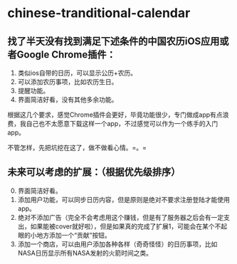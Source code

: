 # chinese-tranditional-calendar

## 找了半天没有找到满足下述条件的中国农历iOS应用或者Google Chrome插件：
1. 类似ios自带的日历，可以显示公历+农历。
2. 可以添加农历事项，比如农历生日。
3. 提醒功能。
4. 界面简洁好看，没有其他多余功能。

根据这几个要求，感觉Chrome插件会更好，毕竟功能很少，专门做成app有点浪费，我自己也不太愿意下载这样一个app，不过感觉可以作为一个练手的入门app。

不管怎样，先把坑挖在这了，做不做看心情。=。=

## 未来可以考虑的扩展：（根据优先级排序）
0. 界面简洁好看。
1. 添加用户功能，可以同步日历内容，但是原则是绝对不要求注册登陆才能使用app。
2. 绝对不添加广告（完全不会考虑用这个赚钱，但是有了服务器之后会有一定支出，如果能被cover就好啦），但是如果真的完成了扩展1，可能会在某个不起眼的小地方添加一个“贡献”按钮。
3. 添加一个商店，可以由用户添加各种各样（奇奇怪怪）的日历事项，比如NASA日历显示所有NASA发射的火箭时间之类。
